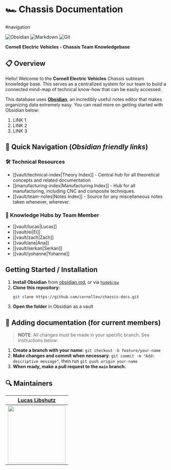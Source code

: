 # 🏎️ Chassis Documentation
#navigation

![Obsidian](https://img.shields.io/badge/Obsidian-%23483699.svg?style=for-the-badge&logo=obsidian&logoColor=white)
![Markdown](https://img.shields.io/badge/markdown-%23000000.svg?style=for-the-badge&logo=markdown&logoColor=white)
![Git](https://img.shields.io/badge/git-%23F05033.svg?style=for-the-badge&logo=git&logoColor=white)

**Cornell Electric Vehicles - Chassis Team Knowledgebase**

## 📋 Overview

Hello! Welcome to the **Cornell Electric Vehicles** *Chassis* subteam knowledge base. This serves as a centralized system for our team to build a connected mind-map of technical know-how that can be easily accessed.

This database uses [**Obsidian**](https://obsidian.md), an incredibly useful notes editor that makes organizing data extremely easy. You can read more on getting started with Obsidian below:

1. LINK 1 
2. LINK 2
3. LINK 3

## 🔗 Quick Navigation (*Obsidian friendly links*)

### 🛠️ Technical Resources
- [[vault/technical-index|Theory Index]] - Central hub for all theoretical concepts and related documentation 
- [[manufacturing-index|Manufacturing Index]] -  Hub for all manufacturing, including CNC and composite techniques.
- [[vault/team-notes|Notes Index]] - Source for any miscellaneous notes taken whenever, wherever.

### 👥 Knowledge Hubs by Team Member
- [[vault/lucas|Lucas]] 
- [[vault/ei|Ei]]
- [[vault/zach|Zach]]
- [[vault/ana|Ana]]
- [[vault/serkan|Serkan]]
- [[vault/yohanne|Yohanne]]

##  Getting Started / Installation

1. **Install Obsidian** from [obsidian.md](https://obsidian.md/), or via [`homebrew`](https://brew.sh)
2. **Clone this repository**:
   ```bash
   git clone https://github.com/cornellev/chassis-docs.git
   ```
3. **Open the folder** in Obsidian as a vault

## 🌿 Adding documentation (for current members)

> **NOTE**: All changes must be made in your specific branch. See instructions below:

1. **Create a branch with your name**: `git checkout -b feature/your-name`
2. **Make changes and commit when necessary**: `git commit -m "Add: descriptive message"`, then run `git push origin your-name`
3. **When ready, make a pull request to the `main` branch.**

## 🔍 Maintainers

| [Lucas Libshutz][ll] |
| :------------: |
| <img src="https://github.com/lucaslibshutz.png" width="180"> |

[ll]: https://github.com/lucaslibshutz
